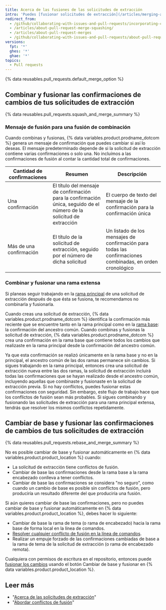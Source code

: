 ```yaml
---
title: Acerca de las fusiones de las solicitudes de extracción
intro: 'Puedes [fusionar solicitudes de extracción](/articles/merging-a-pull-request) conservando todas las confirmaciones de cambios en una rama de característica, combinando todas las confirmaiones en una única confirmación o cambiando de base confirmaciones individuales desde la rama `head` hacia la rama `base`.'
redirect_from:
  - /github/collaborating-with-issues-and-pull-requests/incorporating-changes-from-a-pull-request/about-pull-request-merges
  - /articles/about-pull-request-merge-squashing/
  - /articles/about-pull-request-merges
  - /github/collaborating-with-issues-and-pull-requests/about-pull-request-merges
versions:
  fpt: '*'
  ghes: '*'
  ghae: '*'
topics:
  - Pull requests
---
```


{% data reusables.pull_requests.default_merge_option %}

## Combinar y fusionar las confirmaciones de cambios de tus solicitudes de extracción

{% data reusables.pull_requests.squash_and_merge_summary %}

### Mensaje de fusión para una fusión de combinación

Cuando combinas y fusionas, {% data variables.product.prodname_dotcom %} genera un mensaje de confirmación que puedes cambiar si así lo deseas. El mensaje predeterminado depende de si la solicitud de extracción contiene varias confirmaciones o solo una. No incluímos a las confirmaciones de fusión al contar la cantidad total de confirmaciones.

| Cantidad de confirmaciones | Resumen                                                                                                              | Descripción                                                                                               |
| -------------------------- | -------------------------------------------------------------------------------------------------------------------- | --------------------------------------------------------------------------------------------------------- |
| Una confirmación           | El título del mensaje de confirmación para la confirmación única, seguido de el número de la solicitud de extracción | El cuerpo de texto del mensaje de la confirmación para la confirmación única                              |
| Más de una confirmación    | El título de la solicitud de extracción, seguido por el número de dicha solicitud                                    | Un listado de los mensajes de confirmación para todas las confirmaciones combinadas, en orden cronológico |

### Combinar y fusionar una rama extensa

Si planeas seguir trabajando en la [rama principal](/github/getting-started-with-github/github-glossary#head-branch) de una solicitud de extracción después de que ésta se fusiona, te recomendamos no combinarla y fusionarla.

Cuando creas una solicitud de extracción, {% data variables.product.prodname_dotcom %} identifica la confirmación más reciente que se encuentre tanto en la rama principal como en la [rama base](/github/getting-started-with-github/github-glossary#base-branch): la confirmación del ancestro común. Cuando combinas y fusionas la solicitud de extracción, {% data variables.product.prodname_dotcom %} crea una confirmación en la rama base que contiene todos los cambios que realizaste en la rama principal desde la confirmación del ancestro común.

Ya que esta confirmación se realizó únicamente en la rama base y no en la principal, el ancestro común de las dos ramas permanece sin cambios. Si sigues trabajando en la rama principal, entonces crea una solicitud de extracción nueva entre las dos ramas, la solicitud de extracción incluirá todas las confirmaciones que se hayan realizado desde el ancestro común, incluyendo aquellas que combinaste y fusionaste en la solicitud de extracción previa. Si no hay conflictos, puedes fusionar estas confirmaciones con seguridad. Sin embargo, este flujo de trabajo hace que los conflictos de fusión sean más probables. Si sigues combinando y fusionando las solicitudes de extracción para una rama principal extensa, tendrás que resolver los mismos conflictos repetidamente.

## Cambiar de base y fusionar las confirmaciones de cambios de tus solicitudes de extracción

{% data reusables.pull_requests.rebase_and_merge_summary %}

No es posible cambiar de base y fusionar automáticamente en {% data variables.product.product_location %} cuando:
- La solicitud de extracción tiene conflictos de fusión.
- Cambiar de base las confirmaciones desde la rama base a la rama encabezado conlleva a tener conflictos.
- Cambiar de base las confirmaciones se considera "no seguro", como cuando un cambio de base es posible sin conflictos de fusión, pero produciría un resultado diferente del que produciría una fusión.

Si aún quieres cambiar de base las confirmaciones, pero no puedes cambiar de base y fusionar automáticamente en {% data variables.product.product_location %}, debes hacer lo siguiente:
- Cambiar de base la rama de tema (o rama de encabezado) hacia la rama base de forma local en la línea de comandos.
- [Resolver cualquier conflicto de fusión en la línea de comandos](/articles/resolving-a-merge-conflict-using-the-command-line/).
- Realizar un empuje forzado de las confirmaciones cambiadas de base a la rama de tema de la solicitud de extracción (o rama de encabezado remota).

Cualquiera con permisos de escritura en el repositorio, entonces puede [fusionar los cambios](/articles/merging-a-pull-request/) usando el botón Cambiar de base y fusionar en {% data variables.product.product_location %}.

## Leer más

- "[Acerca de las solicitudes de extracción](/articles/about-pull-requests/)"
- "[Abordar conflictos de fusión](/articles/addressing-merge-conflicts)"
